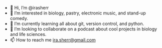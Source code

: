 - 👋 Hi, I’m @irasherr
- 👀 I’m interested in biology, pastry, electronic music, and stand-up comedy.
- 🌱 I’m currently learning all about git, version control, and python.
- 💞️ I’m looking to collaborate on a podcast about cool projects in biology and life sciences.
- 📫 How to reach me ira.sherr@gmail.com

<!---
irasherr/irasherr is a ✨ special ✨ repository because its `README.md` (this file) appears on your GitHub profile.
You can click the Preview link to take a look at your changes.
--->
